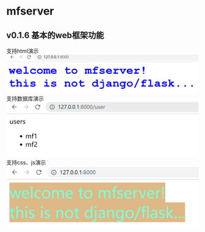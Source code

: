# mfserver
## v0.1.6 基本的web框架功能
支持html演示
![img.png](media/img.png)
支持数据库演示
![img_1.png](media/img_1.png)
支持css、js演示
![img_1.png](media/img_2.png)
